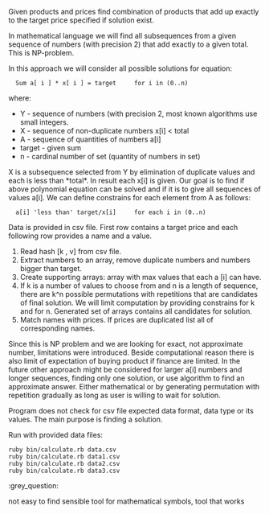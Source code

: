 <p>Given products and prices find combination of products that add up exactly to the target price specified if solution exist.</p>

<p>In mathematical language we will find all subsequences from a given sequence of numbers (with precision 2) that add exactly to a given total. This is NP-problem.</p>

<p>In this approach we will consider all possible solutions for equation:</p>

<pre><code>  Sum a[ i ] * x[ i ] = target     for i in (0..n)
</code></pre>

<p> where:
<ul>
    <li>Y      - sequence of numbers (with precision 2,
                 most known algorithms use small integers.</li>
    <li>X      - sequence of non-duplicate numbers x[i] < total</li>
    <li>A      - sequence of quantities of numbers a[i]</li>
    <li>target    - given sum</li>
    <li>n      - cardinal number of set (quantity of numbers in set)</li>
</ul>



<p>X is a subsequence selected from Y by elimination of duplicate values and each is less than *total*. In result each x[i] is given. Our goal is to find if above polynomial equation can be solved and if it is to give all sequences of values a[i]. We can define constrains for each element from A as follows:</p>

<pre><code>  a[i] 'less than' target/x[i]     for each i in (0..n)
</code></pre>

<p>Data is provided in csv file. First row contains a target price and each following row provides a name and a value.</p>

<ol>
<li>Read hash [k , v] from csv file.</li>
<li>Extract numbers to an array, remove duplicate numbers and numbers bigger than target.</li>
<li>Create supporting arrays: array with max values that each a [i] can have.</li>
<li>If k is a number of values to choose from and n is a length of sequence, there are k^n possible permutations with repetitions that are candidates of final solution. We will limit computation by providing constrains for k and for n.
Generated set of arrays contains all candidates for solution.</li>
<li>Match names with prices. If prices are duplicated list all of corresponding names.</li>
</ol>

<p>Since this is NP problem and we are looking for exact, not approximate number, limitations were introduced. Beside computational reason there is also limit of expectation of buying product if finance are limited. In the future other approach might be considered for larger a[i] numbers and longer sequences, finding only one solution, or use algorithm to find an approximate answer. Either mathematical or by generating permutation with repetition gradually as long as user is willing to wait for solution.</p>

<p>Program does not check for csv file expected data format, data type or its values. The main purpose is finding a solution.</p>

<p>Run with provided data files:</p>

<pre><code>ruby bin/calculate.rb data.csv
ruby bin/calculate.rb data1.csv
ruby bin/calculate.rb data2.csv
ruby bin/calculate.rb data3.csv    
</code></pre>

<p>:grey_question:</p>  not easy to find sensible tool for mathematical symbols, tool that works  
